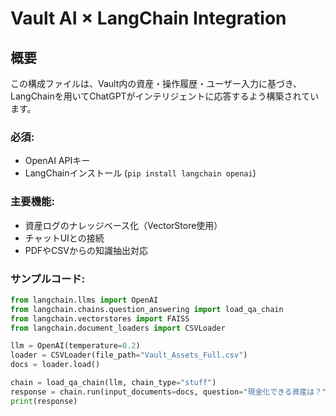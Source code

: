 # Vault AI × LangChain Integration
## 概要
この構成ファイルは、Vault内の資産・操作履歴・ユーザー入力に基づき、LangChainを用いてChatGPTがインテリジェントに応答するよう構築されています。

### 必須:
- OpenAI APIキー
- LangChainインストール (`pip install langchain openai`)

### 主要機能:
- 資産ログのナレッジベース化（VectorStore使用）
- チャットUIとの接続
- PDFやCSVからの知識抽出対応

### サンプルコード:
```python
from langchain.llms import OpenAI
from langchain.chains.question_answering import load_qa_chain
from langchain.vectorstores import FAISS
from langchain.document_loaders import CSVLoader

llm = OpenAI(temperature=0.2)
loader = CSVLoader(file_path="Vault_Assets_Full.csv")
docs = loader.load()

chain = load_qa_chain(llm, chain_type="stuff")
response = chain.run(input_documents=docs, question="現金化できる資産は？")
print(response)
```